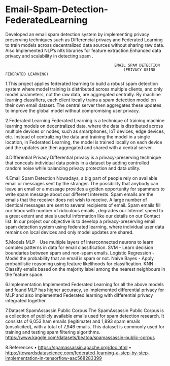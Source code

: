 # Email-Spam-Detection-FederatedLearning
Developed an email spam detection system by implementing privacy preserving techniques such as Differencial privacy and Federated Learning to train models across decentralized data sources without sharing raw data. Also Implemented NLP’s nltk libraries for feature extraction.Enhanced data privacy and scalability in detecting spam .

			                                        EMAIL SPAM DETECTION
                                                        (PRIVACY USING FEDERATED LEARNING)

1.This project applies federated learning to build a robust spam detection system where model training is distributed across multiple clients, and only model parameters, not the raw data, are aggregated centrally. By machine learning classifiers, each client locally trains a spam detection model on their own email dataset. The central server then aggregates these updates to improve the global model without compromising user privacy.

2.Federated Learning
Federated Learning is a technique of training machine learning models on decentralized data, where the data is distributed across multiple devices or nodes, such as smartphones, IoT devices, edge devices, etc. Instead of centralizing the data and training the model in a single location, in Federated Learning, the model is trained locally on each device and the updates are then aggregated and shared with a central server.



3.Differential Privacy
Differential privacy is a privacy-preserving technique that conceals individual data points in a dataset by adding controlled random noise
while balancing privacy protection and data utility.

4.Email Spam Detection
Nowadays, a big part of people rely on available email or messages sent by the stranger. The possibility that anybody can leave an email or a message provides a golden opportunity for spammers to write spam message about our different interests. Spam emails are the emails that the receiver does not wish to receive. A large number of identical messages are sent to several recipients of email. Spam emails fill our Inbox with number of ridiculous emails , degrades our Internet speed to a great extent and steals useful information like our details on our Contact list. In our project our objective is to develop a privacy-preserving email spam detection system using federated learning, where individual user data remains on local devices and only model updates are shared.

5.Models
MLP - Use multiple layers of interconnected neurons to learn complex patterns in data for email classification.
SVM - Learn decision boundaries between spam and non-spam emails.
Logistic Regression - Model the probability that an email is spam or not.
Naive Bayes - Apply probabilistic reasoning using feature likelihoods for classification.
KNN -Classify emails based on the majority label among the nearest neighbours in the feature space.

6.Implementation
Implemented Federated Learning for all the above models and found MLP has higher accuracy, so implemented differential privacy for MLP and also implemented Federated learning with differential privacy integrated together.

7.Dataset
SpamAssassin Public Corpus
The SpamAssassin Public Corpus is a collection of publicly available emails used for spam detection research. It consists of 6,053 ham emails (legitimate) and 1,893 spam emails (unsolicited), with a total of 7,946 emails. This dataset is commonly used for training and testing spam filtering algorithms.
https://www.kaggle.com/datasets/beatoa/spamassassin-public-corpus


8.References
•	https://spamassassin.apache.org/doc.html
•	https://towardsdatascience.com/federated-learning-a-step-by-step-implementation-in-tensorflow-aac568283399


